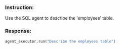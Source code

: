### Instruction:
Use the SQL agent to describe the 'employees' table.

### Response:
```python
agent_executor.run("Describe the employees table")
```
